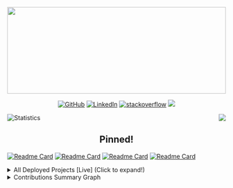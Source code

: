 <p align="center">
  <img width="350" height="200" src="https://rishavanand.github.io/static/images/greetings.gif" align="center" style="width: 100%" />
</p>


<p align="center">
<a href="https://github.com/JaganKaartik"><img src="https://img.shields.io/github/followers/JaganKaartik.svg?label=GitHub&style=social" alt="GitHub"></a>
<a href="https://www.linkedin.com/in/JaganKaartik"><img src="https://img.shields.io/badge/LinkedIn--_.svg?style=social&logo=linkedin" alt="LinkedIn"></a>
<a href="https://stackoverflow.com/users/12408623/jagan-kaartik"><img src="https://img.shields.io/badge/stackoverflow-FE7A16.svg?style=social&logo=stackoverflow" alt="stackoverflow"></a>
<a href="https://blog.jagankaartik.live">
  <img src="https://img.shields.io/badge/Tech Blog--_.svg?style=social&logo=jekyll">
</p>
  
<p align="center">
<a href="https://github.com/JaganKaartik">
<img align="left" src="https://github-readme-stats-lime-kappa.vercel.app/api?username=JaganKaartik&count_private=true&show_icons=true&title_color=fff&icon_color=79ff97&text_color=9f9f9f&bg_color=131723" alt="Statistics"/>
</a>
 <img align="right" src="https://github-readme-streak-stats.herokuapp.com/?user=JaganKaartik&theme=react" >
</p>
<br>

  <!--
  <p align="center">
<img src="https://freshidea.com/jonah/app/typing-svg/?lines=Full-Stack%20Web%20App%20Developer%3BExperienced%20in%20the%20MERN%20Stack%3BSelf%20driven%20and%20passionate%3BAlways%20learning%2Fexperimenting%20new%20ideas%3BInterested%20in%20building%20robust%20and%20scalable%3BSoftware%20with%20a%20product%2Fvalue%20centric%20approach%3B">
</p>
-->
<!--
**JaganKaartik/JaganKaartik** is a ✨ _special_ ✨ repository because its `README.md` (this file) appears on your GitHub profile.

Here are some ideas to get you started:

- 🔭 I’m currently working on ...
- 🌱 I’m currently learning ...
- 👯 I’m looking to collaborate on ...
- 🤔 I’m looking for help with ...
- 💬 Ask me about ...
- 📫 How to reach me: ...
- 😄 Pronouns: ...
- ⚡ Fun fact: ...
-->

<h2 align="center" style="justify-center">
Pinned!
</h2>  


[![Readme Card](https://github-readme-stats-lime-kappa.vercel.app/api/pin/?username=Structry&repo=Semantic-Similarity-Ranking-v.1&title_color=fff&icon_color=79ff97&text_color=9f9f9f&bg_color=131723)](https://github.com/Structry/Semantic-Similarity-Ranking-v.1)
[![Readme Card](https://github-readme-stats-lime-kappa.vercel.app/api/pin/?username=jagankaartik&repo=Swizzl-Py&title_color=fff&icon_color=79ff97&text_color=9f9f9f&bg_color=131723)](https://github.com/JaganKaartik/Swizzl-Py)
[![Readme Card](https://github-readme-stats-lime-kappa.vercel.app/api/pin/?username=MyCloudle&repo=Quick-Node&title_color=fff&icon_color=79ff97&text_color=9f9f9f&bg_color=131723)](https://github.com/MyCloudle/Quick-Node)
[![Readme Card](https://github-readme-stats-lime-kappa.vercel.app/api/pin/?username=jagankaartik&repo=Foodle&title_color=fff&icon_color=79ff97&text_color=9f9f9f&bg_color=131723)](https://github.com/JaganKaartik/Foodle)


<details>
<summary>All Deployed Projects [Live] (Click to expand!)</summary>
  
| Deployed Projects (Live)               |                                                 |
|----------------------------------------|-------------------------------------------------|
| Shrynk.js (2021) <ul><li>A URL Shortener SPA built on the MERN stack.</li><li>Features <ul><li>Tiers & Quotas on URLs</li><li>Onboarding</li><li>OAuth</li><li>CRUD & Analytics Dashboards</li></ul></li></ul>                   | [Shrynk.js](https://shrynkjs.jagankaartik.live) |
| Foodle <ul><li>A SPA built on the MERN stack, a CRUD application dealing with Dishes.</li></ul> | [Foodle](https://foodle.jagankaartik.live)       |
| Tech Blog  <ul><li>My Development Blog</li></ul>                            | [Tech Blog](https://blog.jagankaartik.live)     |
| Shrynk-Flask (v.1 - 2019)  <ul><li>Shrynk - A simple implementation of a URL shortener using Flask/Heroku.</li><li> Users can create and manage multiple URLs.</li><li>Admin Panel</li></ul>    | [Shrynk](https://shrynk.herokuapp.com)          |

</details>
  <!--
<code><img height="20" src="https://raw.githubusercontent.com/github/explore/80688e429a7d4ef2fca1e82350fe8e3517d3494d/topics/javascript/javascript.png"></code>
<code><img height="20" src="https://raw.githubusercontent.com/github/explore/80688e429a7d4ef2fca1e82350fe8e3517d3494d/topics/typescript/typescript.png"></code>
<code><img height="20" src="https://raw.githubusercontent.com/github/explore/80688e429a7d4ef2fca1e82350fe8e3517d3494d/topics/react/react.png"></code>
<code><img height="20" src="https://raw.githubusercontent.com/github/explore/5c058a388828bb5fde0bcafd4bc867b5bb3f26f3/topics/graphql/graphql.png"></code>
<code><img height="20" src="https://raw.githubusercontent.com/github/explore/80688e429a7d4ef2fca1e82350fe8e3517d3494d/topics/nodejs/nodejs.png"></code>
 -->
 

<!--
![Jagan's GitHub stats](https://github-readme-stats-lime-kappa.vercel.app/api?username=JaganKaartik&count_private=true) -->

<!--
<p align="center">
<a href="https://github.com/JaganKaartik">
<img align="center" src="https://github-readme-stats-lime-kappa.vercel.app/api?username=JaganKaartik&count_private=true&show_icons=true&title_color=fff&icon_color=79ff97&text_color=9f9f9f&bg_color=131723" alt="Statistics"/>
</a></p><br>
-->

<details>
<summary>Contributions Summary Graph</summary>

![](https://banana-tart-78604.herokuapp.com/graph?username=JaganKaartik&theme=react-dark)

</details>
